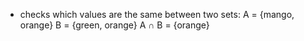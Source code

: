- checks which values are the same between two sets:
	A = {mango, orange}
	B = {green, orange}
	A $\cap$ B = {orange}